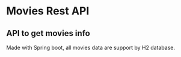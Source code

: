 # Movies Rest API
## API to get movies info
Made with Spring boot, all movies data are support by H2 database.
